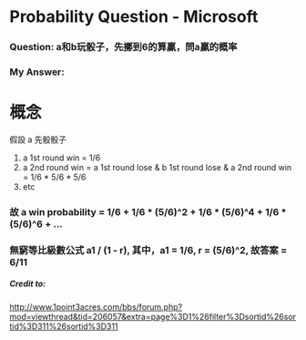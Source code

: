 # Probability Question - Microsoft
### Question: a和b玩骰子，先擲到6的算贏，問a贏的概率
### My Answer: 

# 概念
假設 a 先骰骰子
1. a 1st round win = 1/6
2. a 2nd round win = a 1st round lose & b 1st round lose & a 2nd round win = 1/6 * 5/6 * 5/6
3. etc
                                                                     
### 故 a win probability = 1/6 + 1/6 * (5/6)^2 + 1/6 * (5/6)^4 + 1/6 * (5/6)^6 + ...
### 無窮等比級數公式 a1 / (1 - r), 其中，a1 = 1/6, r = (5/6)^2, 故答案 = 6/11

##### Credit to:
http://www.1point3acres.com/bbs/forum.php?mod=viewthread&tid=206057&extra=page%3D1%26filter%3Dsortid%26sortid%3D311%26sortid%3D311
